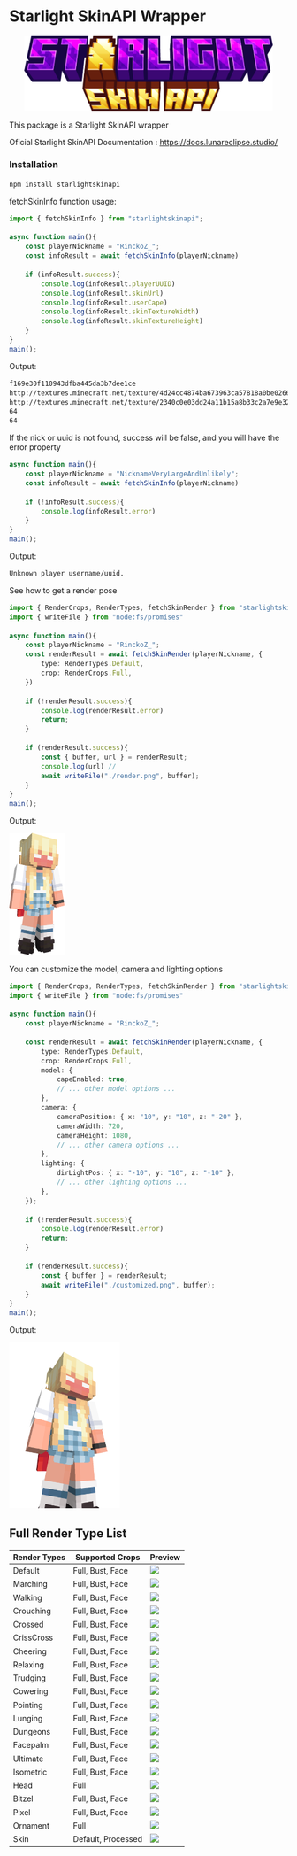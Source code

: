 # Starlight SkinAPI Wrapper
<p align="center">
    <img src="./assets/images/logo.png" width=450>
</p>

This package is a Starlight SkinAPI wrapper

Oficial Starlight SkinAPI Documentation : https://docs.lunareclipse.studio/

### Installation
```bash
npm install starlightskinapi
```

fetchSkinInfo function usage:
```ts
import { fetchSkinInfo } from "starlightskinapi";

async function main(){
    const playerNickname = "RinckoZ_";
    const infoResult = await fetchSkinInfo(playerNickname)

    if (infoResult.success){
        console.log(infoResult.playerUUID)
        console.log(infoResult.skinUrl)
        console.log(infoResult.userCape)
        console.log(infoResult.skinTextureWidth)
        console.log(infoResult.skinTextureHeight)
    }
}
main();
```
Output:
```bash
f169e30f110943dfba445da3b7dee1ce
http://textures.minecraft.net/texture/4d24cc4874ba673963ca57818a0be02666aa80f4747d00b45571e380ed9b54f7
http://textures.minecraft.net/texture/2340c0e03dd24a11b15a8b33c2a7e9e32abb2051b2481d0ba7defd635ca7a933
64
64
```

If the nick or uuid is not found, success will be false, and you will have the error property
```ts
async function main(){
    const playerNickname = "NicknameVeryLargeAndUnlikely";
    const infoResult = await fetchSkinInfo(playerNickname)

    if (!infoResult.success){
        console.log(infoResult.error)
    }
}
main();
```

Output: 
```bash
Unknown player username/uuid.
```

See how to get a render pose

```ts
import { RenderCrops, RenderTypes, fetchSkinRender } from "starlightskinapi";
import { writeFile } from "node:fs/promises"

async function main(){
    const playerNickname = "RinckoZ_";
    const renderResult = await fetchSkinRender(playerNickname, {
        type: RenderTypes.Default,
        crop: RenderCrops.Full,
    })

    if (!renderResult.success){
        console.log(renderResult.error)
        return;
    }

    if (renderResult.success){
        const { buffer, url } = renderResult;
        console.log(url) // 
        await writeFile("./render.png", buffer);
    }
}
main();
```
Output:

<img src="assets/images/render.png" width=100>

You can customize the model, camera and lighting options

```ts
import { RenderCrops, RenderTypes, fetchSkinRender } from "starlightskinapi";
import { writeFile } from "node:fs/promises"

async function main(){
    const playerNickname = "RinckoZ_";

    const renderResult = await fetchSkinRender(playerNickname, {
        type: RenderTypes.Default,
        crop: RenderCrops.Full,
        model: {
            capeEnabled: true,
            // ... other model options ...
        },
        camera: {
            cameraPosition: { x: "10", y: "10", z: "-20" },
            cameraWidth: 720,
            cameraHeight: 1080,
            // ... other camera options ...
        },
        lighting: {
            dirLightPos: { x: "-10", y: "10", z: "-10" },
            // ... other lighting options ...
        },
    });

    if (!renderResult.success){
        console.log(renderResult.error)
        return;
    }

    if (renderResult.success){
        const { buffer } = renderResult;
        await writeFile("./customized.png", buffer);
    }
}
main();
```

Output:

<img src="assets/images/customized.png" width=200>


## Full Render Type List

| Render Types | Supported Crops | Preview |
| ------------ | --------------- | ------- |
| Default | Full, Bust, Face | <img src="https://starlightskins.lunareclipse.studio/skin-render/default/RinckoZ_/full" width=40> |
| Marching | Full, Bust, Face | <img src="https://starlightskins.lunareclipse.studio/skin-render/marching/RinckoZ_/full" width=40> |
| Walking | Full, Bust, Face | <img src="https://starlightskins.lunareclipse.studio/skin-render/walking/RinckoZ_/full" width=40> |
| Crouching | Full, Bust, Face | <img src="https://starlightskins.lunareclipse.studio/skin-render/crouching/RinckoZ_/full" width=40> |
| Crossed | Full, Bust, Face | <img src="https://starlightskins.lunareclipse.studio/skin-render/crossed/RinckoZ_/full" width=40> |
| CrissCross| Full, Bust, Face | <img src="https://starlightskins.lunareclipse.studio/skin-render/criss_cross/RinckoZ_/full" width=40> |
| Cheering| Full, Bust, Face | <img src="https://starlightskins.lunareclipse.studio/skin-render/cheering/RinckoZ_/full" width=40> |
| Relaxing| Full, Bust, Face | <img src="https://starlightskins.lunareclipse.studio/skin-render/relaxing/RinckoZ_/full" width=40> |
| Trudging | Full, Bust, Face | <img src="https://starlightskins.lunareclipse.studio/skin-render/trudging/RinckoZ_/full" width=40> |
| Cowering| Full, Bust, Face | <img src="https://starlightskins.lunareclipse.studio/skin-render/cowering/RinckoZ_/full" width=40> |
| Pointing| Full, Bust, Face | <img src="https://starlightskins.lunareclipse.studio/skin-render/pointing/RinckoZ_/full" width=40> |
| Lunging| Full, Bust, Face | <img src="https://starlightskins.lunareclipse.studio/skin-render/lunging/RinckoZ_/full" width=40> |
| Dungeons| Full, Bust, Face | <img src="https://starlightskins.lunareclipse.studio/skin-render/dungeons/RinckoZ_/full" width=40> |
| Facepalm| Full, Bust, Face | <img src="https://starlightskins.lunareclipse.studio/skin-render/facepalm/RinckoZ_/full" width=40> |
| Ultimate| Full, Bust, Face | <img src="https://starlightskins.lunareclipse.studio/skin-render/ultimate/RinckoZ_/full" width=40> |
| Isometric| Full, Bust, Face | <img src="https://starlightskins.lunareclipse.studio/skin-render/isometric/RinckoZ_/full" width=40> |
| Head| Full | <img src="https://starlightskins.lunareclipse.studio/skin-render/head/RinckoZ_/full" width=40> |
| Bitzel| Full, Bust, Face | <img src="https://starlightskins.lunareclipse.studio/skin-render/bitzel/RinckoZ_/full" width=40> |
| Pixel| Full, Bust, Face | <img src="https://starlightskins.lunareclipse.studio/skin-render/pixel/RinckoZ_/full" width=40> |
| Ornament| Full | <img src="https://starlightskins.lunareclipse.studio/skin-render/ornament/RinckoZ_/full" width=40> |
| Skin| Default, Processed | <img src="https://starlightskins.lunareclipse.studio/skin-render/skin/RinckoZ_/default" width=40> |